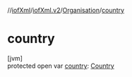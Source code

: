 //[iofXml](../../../index.md)/[iofXml.v2](../index.md)/[Organisation](index.md)/[country](country.md)

# country

[jvm]\
protected open var [country](country.md): [Country](../-country/index.md)
